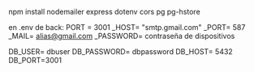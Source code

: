 npm install nodemailer express dotenv cors pg pg-hstore

en .env de back:
PORT = 3001 
_HOST= "smtp.gmail.com" 
_PORT= 587 
_MAIL= alias@gmail.com 
_PASSWORD= contraseña de dispositivos

DB_USER= dbuser
DB_PASSWORD= dbpassword
DB_HOST= 5432
DB_PORT=3001




